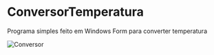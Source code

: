 # ConversorTemperatura

Programa simples feito em Windows Form para converter temperatura


![Conversor](https://github.com/Dersaum/ConversorTemperatura/assets/86378481/e428dffa-2091-4b74-97de-5fa2c495c586)
